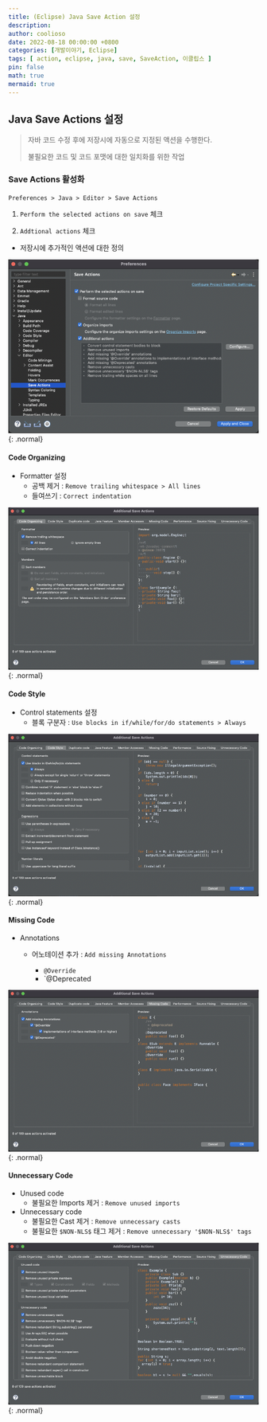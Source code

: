 ```yaml
---
title: (Eclipse) Java Save Action 설정
description:
author: coolioso
date: 2022-08-18 00:00:00 +0800
categories: [개발이야기, Eclipse]
tags: [ action, eclipse, java, save, SaveAction, 이클립스 ]
pin: false
math: true
mermaid: true
---
```


## Java Save Actions 설정

> 자바 코드 수정 후에 저장시에 자동으로 지정된 액션을 수행한다.
>
> 불필요한 코드 및 코드 포맷에 대한 일치화를 위한 작업

 

### Save Actions 활성화

`Preferences > Java > Editor > Save Actions`

1. `Perform the selected actions on save` 체크

2. `Addtional actions` 체크
- 저장시에 추가적인 액션에 대한 정의

![Save Actions 설정 창](/cms-assets/posts/2022/0818/java-save-action-step1.png){: .normal}

#### Code Organizing

- Formatter 설정
  - 공백 제거 : `Remove trailing whitespace > All lines`
  - 들여쓰기 : `Correct indentation`

![Code Organizing 설정](/cms-assets/posts/2022/0818/java-save-action-step2.png){: .normal}

#### Code Style

- Control statements 설정
  - 블록 구분자 : `Use blocks in if/while/for/do statements > Always`

![Code Style 설정](/cms-assets/posts/2022/0818/java-save-action-step3.png){: .normal}

#### Missing Code

- Annotations

  - 어노테이션 추가 : `Add missing Annotations`

    - `@Override`
    - `@Deprecated

![Missing Code 설정](/cms-assets/posts/2022/0818/java-save-action-step4.png){: .normal}

#### Unnecessary Code

- Unused code
  - 불필요한 Imports 제거 : `Remove unused imports`
- Unnecessary code
  - 불필요한 Cast 제거 : `Remove unnecessary casts`
  - 불필요한 `$NON-NLS$` 태그 제거 : `Remove unnecessary '$NON-NLS$' tags`

![Unused Code](/cms-assets/posts/2022/0818/java-save-action-step5.png){: .normal}